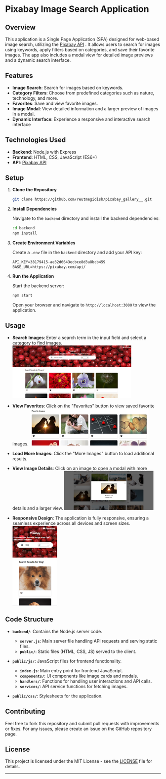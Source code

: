 # Pixabay Image Search Application

## Overview

This application is a Single Page Application (SPA) designed for web-based image search, utilizing the [Pixabay API](https://pixabay.com/api/) . It allows users to search for images using keywords, apply filters based on categories, and save their favorite images. The app also includes a modal view for detailed image previews and a dynamic search interface.

## Features

- **Image Search**: Search for images based on keywords.
- **Category Filters**: Choose from predefined categories such as nature, technology, and more.
- **Favorites**: Save and view favorite images.
- **Image Modal**: View detailed information and a larger preview of images in a modal.
- **Dynamic Interface**: Experience a responsive and interactive search interface

## Technologies Used

- **Backend**: Node.js with Express
- **Frontend**: HTML, CSS, JavaScript (ES6+)
- **API**: [Pixabay API](https://pixabay.com/api/)

## Setup

1. **Clone the Repository**

   ```bash
   git clone https://github.com/reutmegidish/pixabay_gallery__.git
   ```

2. **Install Dependencies**

   Navigate to the `backend` directory and install the backend dependencies:

   ```bash
   cd backend
   npm install
   ```

3. **Create Environment Variables**

   Create a `.env` file in the `backend` directory and add your API key:

   ```env
   API_KEY=38179415-ae32d6643ecbce8d3a8bcb459
   BASE_URL=https://pixabay.com/api/
   ```

4. **Run the Application**

   Start the backend server:

   ```bash
   npm start
   ```

   Open your browser and navigate to `http://localhost:3000` to view the application.

## Usage

- **Search Images**: Enter a search term in the input field and select a category to find images.
     <img src="/backend/public/assets/images/read.me-images/pixabay.png" alt="Search-img" width="80%" />

- **View Favorites**: Click on the "Favorites" button to view saved favorite images.
     <img src="/backend/public/assets/images/read.me-images/favorite.png" alt="Favorite-img" width="80%" />

- **Load More Images**: Click the "More Images" button to load additional results.
 
- **View Image Details**: Click on an image to open a modal with more details and a larger view.
    <img src="/backend/public/assets/images/read.me-images/pixabay-modal.png" alt="pixabay-modal" width="60%" />

- **Responsive Design**: The application is fully responsive, ensuring a seamless experience across all devices and screen sizes.
    <img src="/backend/public/assets/images/read.me-images/responsive.png" alt="pixabay-responsive" width="30%" />


## Code Structure

- **`backend/`**: Contains the Node.js server code.
  - **`server.js`**: Main server file handling API requests and serving static files.
  - **`public/`**: Static files (HTML, CSS, JS) served to the client.
- **`public/js/`**: JavaScript files for frontend functionality.

  - **`index.js`**: Main entry point for frontend JavaScript.
  - **`components/`**: UI components like image cards and modals.
  - **`handlers/`**: Functions for handling user interactions and API calls.
  - **`services/`**: API service functions for fetching images.

- **`public/css/`**: Stylesheets for the application.

## Contributing

Feel free to fork this repository and submit pull requests with improvements or fixes. For any issues, please create an issue on the GitHub repository page.

## License

This project is licensed under the MIT License - see the [LICENSE](LICENSE) file for details.

---
